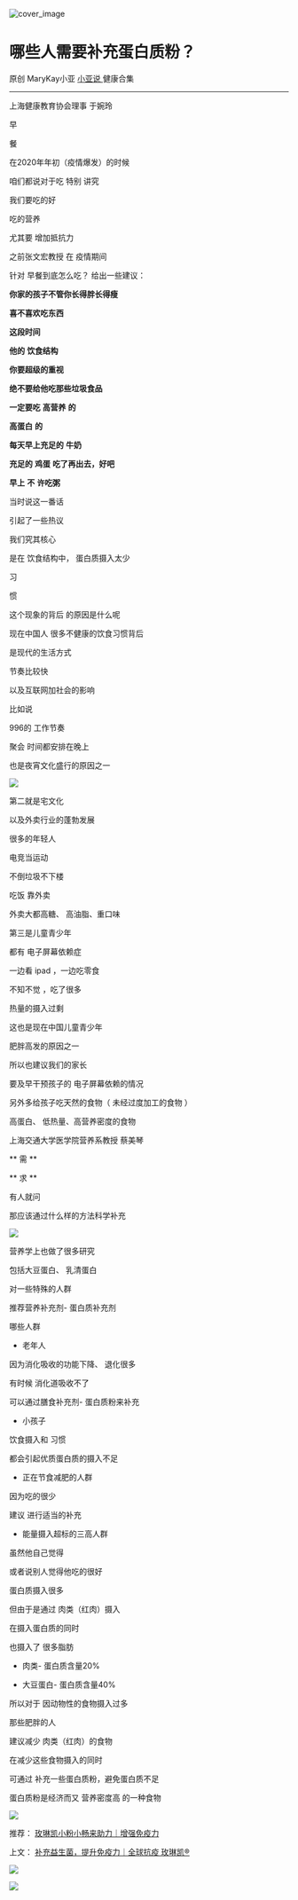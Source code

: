 ![cover_image](https://mmbiz.qlogo.cn/mmbiz_jpg/A8SKDch4cJF1OvAZqza5rHYx8X2ZBiahxib02icqHBVj6vqTfsjnmBfbMXgenbMX2Ziah3iafBQKA1k6GeBQaZnicaBw/0?wx_fmt=jpeg)

#  哪些人需要补充蛋白质粉？

原创  MaryKay小亚  [ 小亚说 ](https://mp.weixin.qq.com/mp/appmsgalbum?__biz=MzUxNDAwNTk0MQ==&action=getalbum&album_id=1708249854717526017#wechat_redirect) 健康合集

__ _ _ _ _

上海健康教育协会理事 于婉玲  

早  

餐

  

在2020年年初（疫情爆发）的时候

  

咱们都说对于吃  特别  讲究

  

我们要吃的好

  

吃的营养

  

尤其要  增加抵抗力

  

之前张文宏教授  在  疫情期间

  

针对  早餐到底怎么吃？  给出一些建议：

  

**你家的孩子不管你长得胖长得瘦**

  

**喜不喜欢吃东西**

  

**这段时间**

  

**他的** **饮食结构**

  

**你要超级的重视**

  

**绝不要给他吃那些垃圾食品**

  

**一定要吃** **高营养** **的**

  

**高蛋白** **的**

  

**每天早上充足的** **牛奶**

  

**充足的** **鸡蛋** **吃了再出去，好吧**

  

**早上** **不** **许吃粥**

  

当时说这一番话

  

引起了一些热议

  

我们究其核心

  

是在  饮食结构中，  蛋白质摄入太少

  

习

惯

  

这个现象的背后  的原因是什么呢

  

现在中国人  很多不健康的饮食习惯背后

  

是现代的生活方式

  

节奏比较快

  

以及互联网加社会的影响

  

比如说

  

996的  工作节奏

  

聚会  时间都安排在晚上

  

也是夜宵文化盛行的原因之一

  

![](https://mmbiz.qpic.cn/mmbiz_jpg/A8SKDch4cJF1OvAZqza5rHYx8X2ZBiahx6yI0XZ5LPS2eicyX1eqTYEbhmX0IyqGSIZt4yalnibeN5Eorib7XP3Vtw/640?wx_fmt=jpeg)

  

第二就是宅文化

  

以及外卖行业的蓬勃发展

  

很多的年轻人

  

电竞当运动

  

不倒垃圾不下楼

  

吃饭  靠外卖

  

外卖大都高糖、  高油脂、重口味

  

第三是儿童青少年

  

都有  电子屏幕依赖症

  

一边看 ipad ，一边吃零食

  

不知不觉 ，吃了很多

  

热量的摄入过剩

  

这也是现在中国儿童青少年

  

肥胖高发的原因之一

  

所以也建议我们的家长

  

要及早干预孩子的  电子屏幕依赖的情况

  

另外多给孩子吃天然的食物（  未经过度加工的食物  ）

  

高蛋白、  低热量、高营养密度的食物

  

上海交通大学医学院营养系教授 蔡美琴

** 需  **

** 求  **

  

有人就问  

  

那应该通过什么样的方法科学补充

  

![](https://mmbiz.qpic.cn/mmbiz_jpg/A8SKDch4cJF1OvAZqza5rHYx8X2ZBiahxRLhhYNee2GkYv4rz5WvFFKhku9eyiagibldeKAQ9QbxfVVNiaxpMuthvA/640?wx_fmt=jpeg)

  

  

营养学上也做了很多研究

  

包括大豆蛋白、  乳清蛋白

  

对一些特殊的人群

  

推荐营养补充剂-  蛋白质补充剂

  

哪些人群

  

  * 老年人 

  

因为消化吸收的功能下降、  退化很多

  

有时候  消化道吸收不了

  

可以通过膳食补充剂-  蛋白质粉来补充

  

  * 小孩子 

  

饮食摄入和  习惯

  

都会引起优质蛋白质的摄入不足

  

  * 正在节食减肥的人群 

  

因为吃的很少

  

建议  进行适当的补充

  

  * 能量摄入超标的三高人群   

  

虽然他自己觉得

  

或者说别人觉得他吃的很好

  

蛋白质摄入很多

  

但由于是通过  肉类（红肉）摄入

  

在摄入蛋白质的同时

  

也摄入了  很多脂肪

  

  * 肉类-  蛋白质含量20% 

  

  * 大豆蛋白-  蛋白质含量40% 

  

所以对于  因动物性的食物摄入过多

  

那些肥胖的人

  

建议减少  肉类（红肉）的食物

  

在减少这些食物摄入的同时

  

可通过  补充一些蛋白质粉，避免蛋白质不足

  

蛋白质粉是经济而又  营养密度高  的一种食物

  

![](https://mmbiz.qpic.cn/mmbiz_jpg/A8SKDch4cJF1OvAZqza5rHYx8X2ZBiahxQSqW5iaMdj7OJPAOuxxzzR9YYdcFhU1fdlHrmxsxv4XZXCQNYXUc0sw/640?wx_fmt=jpeg)

  

推荐： [ 玫琳凯小粉小畅来助力｜增强免疫力
](http://mp.weixin.qq.com/s?__biz=MzUxNDAwNTk0MQ==&mid=2247484568&idx=2&sn=8d9cacdb756c60e2de7435cef427ee6a&chksm=f94dca42ce3a435412c861f28505c8c95f3b8ca7ad0082ec6b220193de80ba0619bc9de5747e&scene=21#wechat_redirect)  

上文： [ 补充益生菌，提升免疫力｜全球抗疫 玫琳凯®
](http://mp.weixin.qq.com/s?__biz=MzUxNDAwNTk0MQ==&mid=2247484596&idx=1&sn=1b099cbec04ea5712238d6f50bfed18b&chksm=f94dca6ece3a43783b56a22219663f16d9aa72c6ce847239f7072533eb36146b57394a0223cf&scene=21#wechat_redirect)

![](https://mmbiz.qpic.cn/mmbiz_gif/b96CibCt70iaZ7Bia3Wm91cEuWhERXfCYjTia9tf7aMjVBNRETSa2NpGjCV6tyNvgCLos8LBgwEgxcwaIw8zdOsG7A/640?wx_fmt=gif)

![](https://mmbiz.qpic.cn/mmbiz_jpg/A8SKDch4cJEicCnqTxiatgGquhIicZ1wJ1Dth5YOOzoYV7U4N3HmiaO0vVAzjOpBVdtF0gnL632Fc7HqiaDmgveQDEw/640?wx_fmt=jpeg)

